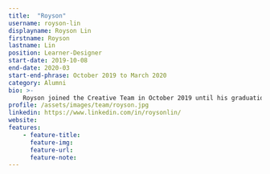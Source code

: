 ```yaml
---
title:  "Royson"
username: royson-lin
displayname: Royson Lin
firstname: Royson
lastname: Lin
position: Learner-Designer
start-date: 2019-10-08
end-date: 2020-03
start-end-phrase: October 2019 to March 2020
category: Alumni
bio: >- 
    Royson joined the Creative Team in October 2019 until his graduation in March 2020. At WI+RE, he used his passion for accessibility to build on universal tools like "Using Google Scholar" to help learners achieve their goals. He looks forward to continuing his education and credits WI+RE for teaching him about the possibilities of design and expanding his horizons.
profile: /assets/images/team/royson.jpg
linkedin: https://www.linkedin.com/in/roysonlin/
website: 
features:
    - feature-title: 
      feature-img: 
      feature-url: 
      feature-note: 
---
```

